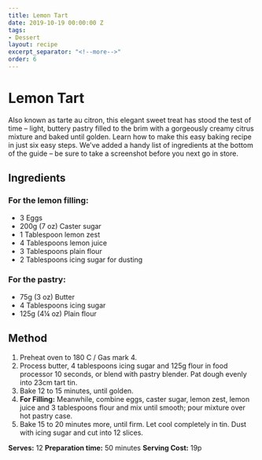 ```yaml
---
title: Lemon Tart
date: 2019-10-19 00:00:00 Z
tags:
- Dessert
layout: recipe
excerpt_separator: "<!--more-->"
order: 6
---
```


# Lemon Tart

Also known as tarte au citron, this elegant sweet treat has stood the test of time – light, buttery pastry filled to the brim with a gorgeously creamy citrus mixture and baked until golden. Learn how to make this easy baking recipe in just six easy steps. We've added a handy list of ingredients at the bottom of the guide – be sure to take a screenshot before you next go in store.

<!--more-->



## Ingredients

### For the lemon filling:					
- 3 Eggs						
- 200g (7 oz) Caster sugar				
- 1 Tablespoon lemon zest				
- 4 Tablespoons lemon juice
- 3 Tablespoons plain flour
- 2 Tablespoons icing sugar for dusting

### For the pastry:
- 75g (3 oz) Butter
- 4 Tablespoons icing sugar
- 125g (4¼ oz) Plain flour

## Method

1. Preheat oven to 180 C / Gas mark 4.
2. Process butter, 4 tablespoons icing sugar and 125g flour in food processor 10 seconds, or blend with pastry blender. Pat dough evenly into 23cm tart tin.
3. Bake 12 to 15 minutes, until golden.
4. **For Filling:** Meanwhile, combine eggs, caster sugar, lemon zest, lemon juice and 3 tablespoons flour and mix until smooth; pour mixture over hot pastry case.
5. Bake 15 to 20 minutes more, until firm. Let cool completely in tin. Dust with icing sugar and cut into 12 slices.

**Serves:** 12
**Preparation time:** 50 minutes
**Serving Cost:** 19p
